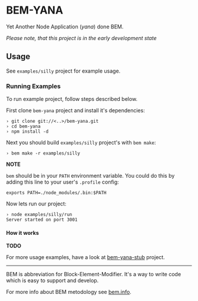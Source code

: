 BEM-YANA
========

Yet Another Node Application (*yana*) done BEM.

_Please note, that this project is in the early development state_

Usage
-----

See `examples/silly` project for example usage.

### Running Examples

To run example project, follow steps described below.

First clone `bem-yana` project and install it's dependencies:

    › git clone git://<..>/bem-yana.git
    › cd bem-yana
    › npm install -d

Next you should build `examples/silly` project's  with `bem make`:

    › bem make -r examples/silly

**NOTE**

`bem` should be in your `PATH` environment variable. You could do this by adding this line to your user's
`.profile` config:

    exports PATH=./node_modules/.bin:$PATH

Now lets run our project:

    › node examples/silly/run
    Server started on port 3001

#### How it works

**TODO**

For more usage examples, have a look at [bem-yana-stub](https://github.com/narqo/bem-yana-stub) project.

---

BEM is abbreviation for Block-Element-Modifier. It's a way to write code which is easy to support and develop.

For more info about BEM metodology see [bem.info](http://bem.info/).

